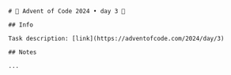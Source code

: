 
    # 🎄 Advent of Code 2024 • day 3 🎄

    ## Info

    Task description: [link](https://adventofcode.com/2024/day/3)

    ## Notes

    ...
  